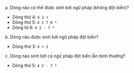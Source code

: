 a. Dòng nào có thể được sinh bởi ngữ pháp (không đột biến)?
- Dòng thứ 4: `4 2 +`
- Dòng thứ 5: `4 2 7 0 *`
- Dòng tứ 6: `4 2 - 7 *`

b. Dòng nào được sinh bởi ngữ pháp đột biến?
- Dòng thứ 3: `4 + 2`

c. Dòng nào sinh bởi cả ngữ pháp đột biến lẫn bình thường?
- Dòng thứ 5: `4 2 - 7 *`
